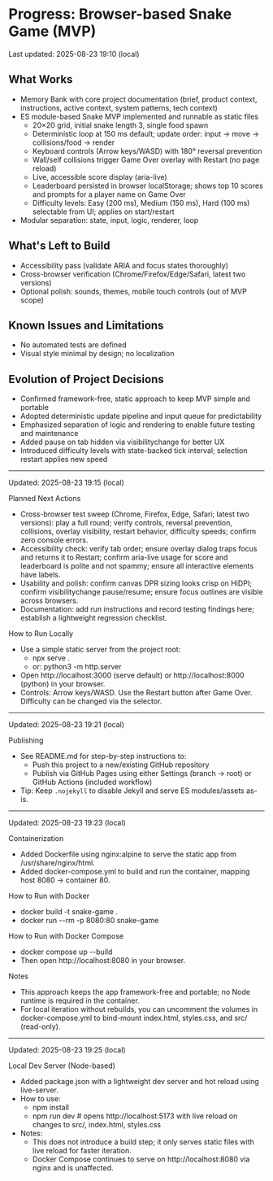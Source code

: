 # Progress: Browser-based Snake Game (MVP)

Last updated: 2025-08-23 19:10 (local)

## What Works
- Memory Bank with core project documentation (brief, product context, instructions, active context, system patterns, tech context)
- ES module-based Snake MVP implemented and runnable as static files
  - 20×20 grid, initial snake length 3, single food spawn
  - Deterministic loop at 150 ms default; update order: input → move → collisions/food → render
  - Keyboard controls (Arrow keys/WASD) with 180° reversal prevention
  - Wall/self collisions trigger Game Over overlay with Restart (no page reload)
  - Live, accessible score display (aria-live)
  - Leaderboard persisted in browser localStorage; shows top 10 scores and prompts for a player name on Game Over
  - Difficulty levels: Easy (200 ms), Medium (150 ms), Hard (100 ms) selectable from UI; applies on start/restart
- Modular separation: state, input, logic, renderer, loop

## What's Left to Build
- Accessibility pass (validate ARIA and focus states thoroughly)
- Cross-browser verification (Chrome/Firefox/Edge/Safari, latest two versions)
- Optional polish: sounds, themes, mobile touch controls (out of MVP scope)

## Known Issues and Limitations
- No automated tests are defined
- Visual style minimal by design; no localization

## Evolution of Project Decisions
- Confirmed framework-free, static approach to keep MVP simple and portable
- Adopted deterministic update pipeline and input queue for predictability
- Emphasized separation of logic and rendering to enable future testing and maintenance
- Added pause on tab hidden via visibilitychange for better UX
- Introduced difficulty levels with state-backed tick interval; selection restart applies new speed


---

Updated: 2025-08-23 19:15 (local)

Planned Next Actions
- Cross-browser test sweep (Chrome, Firefox, Edge, Safari; latest two versions): play a full round; verify controls, reversal prevention, collisions, overlay visibility, restart behavior, difficulty speeds; confirm zero console errors.
- Accessibility check: verify tab order; ensure overlay dialog traps focus and returns it to Restart; confirm aria-live usage for score and leaderboard is polite and not spammy; ensure all interactive elements have labels.
- Usability and polish: confirm canvas DPR sizing looks crisp on HiDPI; confirm visibilitychange pause/resume; ensure focus outlines are visible across browsers.
- Documentation: add run instructions and record testing findings here; establish a lightweight regression checklist.

How to Run Locally
- Use a simple static server from the project root:
  - npx serve .
  - or: python3 -m http.server
- Open http://localhost:3000 (serve default) or http://localhost:8000 (python) in your browser.
- Controls: Arrow keys/WASD. Use the Restart button after Game Over. Difficulty can be changed via the selector.

---

Updated: 2025-08-23 19:21 (local)

Publishing
- See README.md for step-by-step instructions to:
  - Push this project to a new/existing GitHub repository
  - Publish via GitHub Pages using either Settings (branch → root) or GitHub Actions (included workflow)
- Tip: Keep `.nojekyll` to disable Jekyll and serve ES modules/assets as-is.

---

Updated: 2025-08-23 19:23 (local)

Containerization
- Added Dockerfile using nginx:alpine to serve the static app from /usr/share/nginx/html.
- Added docker-compose.yml to build and run the container, mapping host 8080 -> container 80.

How to Run with Docker
- docker build -t snake-game .
- docker run --rm -p 8080:80 snake-game

How to Run with Docker Compose
- docker compose up --build
- Then open http://localhost:8080 in your browser.

Notes
- This approach keeps the app framework-free and portable; no Node runtime is required in the container.
- For local iteration without rebuilds, you can uncomment the volumes in docker-compose.yml to bind-mount index.html, styles.css, and src/ (read-only).

---

Updated: 2025-08-23 19:25 (local)

Local Dev Server (Node-based)
- Added package.json with a lightweight dev server and hot reload using live-server.
- How to use:
  - npm install
  - npm run dev  # opens http://localhost:5173 with live reload on changes to src/, index.html, styles.css
- Notes:
  - This does not introduce a build step; it only serves static files with live reload for faster iteration.
  - Docker Compose continues to serve on http://localhost:8080 via nginx and is unaffected.
